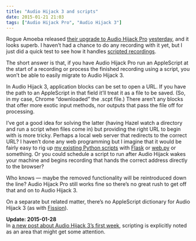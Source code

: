 ```yaml
---
title: "Audio Hijack 3 and scripts"
date: 2015-01-21 21:03
tags: ["Audio Hijack Pro", "Audio Hijack 3"]
---
```


Rogue Amoeba released [their upgrade to Audio Hijack Pro][ah3] [yesterday][ah3_blog], and it looks superb. I haven’t had a chance to do any recording with it yet, but I just did a quick test to see how it handles [scripted recordings][beeb_hijack].

The short answer is that, if you have Audio Hijack Pro run an AppleScript at the start of a recording or process the finished recording using a script, you won’t be able to easily migrate to Audio Hijack 3.

In Audio Hijack 3, application blocks can be set to open a URL. If you have the path to an AppleScript in that field it’ll treat it as a file to be saved. (So, in my case, Chrome “downloaded” the .scpt file.) There aren’t any blocks that offer more exotic input methods, nor outputs that pass the file off for processing.

I’ve got a good idea for solving the latter (having Hazel watch a directory and run a script when files come in) but providing the right URL to begin with is more tricky. Perhaps a local web server that redirects to the correct URL? I haven’t done any web programming but I imagine that it would be fairly easy to rig up [my existing Python scripts][beeb_hijack] with [Flask][] or [web.py][] or something. Or you could schedule a script to run after Audio Hijack wakes your machine and begins recording that hands the correct address directly to the browser?

Who knows — maybe the removed functionality will be reintroduced down the line? Audio Hijack Pro still works fine so there’s no great rush to get off that and on to Audio Hijack 3.

On a separate but related matter, there’s no AppleScript dictionary for Audio Hijack 3 (as with [Fission][]).

<div class="flag">
  <p>
    <strong>Update: 2015-01-28</strong><br>
    In <a href="http://weblog.rogueamoeba.com/2015/01/28/audio-hijack-3-is-a-hit-and-audio-hijack-3-0-1-is-here/">a new post about Audio Hijack 3’s first week</a>, scripting is explicitly noted as an area that might get some attention.
  </p>
</div>

[ah3]: http://rogueamoeba.com/audiohijack/
[ah3_blog]: http://weblog.rogueamoeba.com/2015/01/20/audio-hijack-3-has-arrived/
[beeb_hijack]: /2014/01/hijacking-the-bbc/
[Flask]: http://flask.pocoo.org
[web.py]: http://webpy.org
[Fission]: http://rogueamoeba.com/fission/
